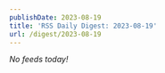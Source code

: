 ```yaml
---
publishDate: 2023-08-19
title: 'RSS Daily Digest: 2023-08-19'
url: /digest/2023-08-19
---
```


_No feeds today!_
